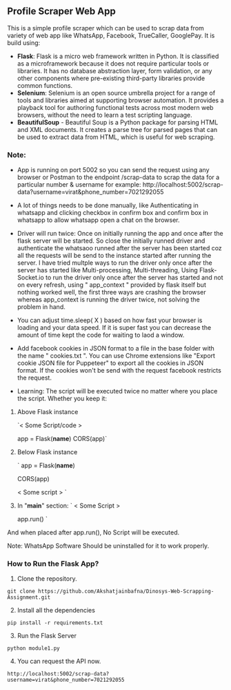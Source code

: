 ## Profile Scraper Web App

This is a simple profile scraper which can be used to scrap data from variety of web app like WhatsApp, Facebook, TrueCaller, GooglePay.
It is build using:

- **Flask**: Flask is a micro web framework written in Python. It is classified as a microframework because it does not require particular tools or libraries. It has no database abstraction layer, form validation, or any other components where pre-existing third-party libraries provide common functions. 
- **Selenium**: Selenium is an open source umbrella project for a range of tools and libraries aimed at supporting browser automation. It provides a playback tool for authoring functional tests across most modern web browsers, without the need to learn a test scripting language.
- **BeautifulSoup** - Beautiful Soup is a Python package for parsing HTML and XML documents. It creates a parse tree for parsed pages that can be used to extract data from HTML, which is useful for web scraping.

### Note:

- App is running on port 5002 so you can send the request using any browser or Postman to the endpoint /scrap-data to scrap the data for a particular number & username for example:
http://localhost:5002/scrap-data?username=virat&phone_number=7021292055

- A lot of things needs to be done manually, like Authenticating in whatsapp and clicking checkbox in confirm box and confirm box in whatsapp to allow whatsapp open a chat on the browser.

- Driver will run twice: Once on initially running the app and once after the flask server will be started. So close the initially runned driver and authenticate the whatsaoo runned after the server has been started coz all the requests will be send to the instance started after running the server. I have tried multple ways to run the driver only once after the server has started like Multi-processing, Multi-threading, Using Flask-Socket.io to run the driver only once after the server has started and not on every refresh, using " app_context " provided by flask itself but nothing worked well, the first three ways are crashing the browser whereas app_context is running the driver twice, not solving the problem in hand.

- You can adjust time.sleep( X ) based on how fast your browser is loading and your data speed. If it is super fast you can decrease the amount of time kept the code for waiting to laod a window.

- Add facebook cookies in JSON format to a file in the base folder with the name " cookies.txt ". You can use Chrome extensions like "Export cookie JSON file for Puppeteer" to export all the cookies in JSON format. If the cookies won't be send with the request facebook restricts the request.

- Learning: The script will be executed twice no matter where you place the script. Whether you keep it:

1. Above Flask instance

	`< Some Script/code >

	app = Flask(__name__)
	CORS(app)`
	
2. Below Flask instance

    `
    app = Flask(__name__)
   
    CORS(app)
	
    < Some script >
	`

4. In "__main__" section:
`
	< Some Script >

	app.run()
`

And when placed after app.run(), No Script will be executed.

Note: WhatsApp Software Should be uninstalled for it to work properly.

### How to Run the Flask App?

1. Clone the repository.
   
`git clone https://github.com/Akshatjainbafna/Dinosys-Web-Scrapping-Assignment.git`

2. Install all the dependencies 

`pip install -r requirements.txt`

3. Run the Flask Server

`python module1.py`

4. You can request the API now.
   
`http://localhost:5002/scrap-data?username=virat&phone_number=7021292055`
